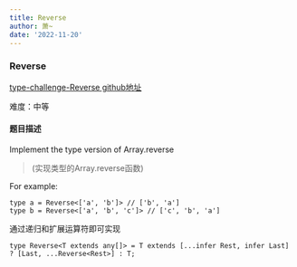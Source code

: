 ```yaml
---
title: Reverse
author: 萧~
date: '2022-11-20'
---
```


### Reverse

[type-challenge-Reverse github地址](https://github.com/type-challenges/type-challenges/blob/main/questions/03192-medium-reverse/README.zh-CN.md)

难度：中等

#### 题目描述

Implement the type version of Array.reverse

>(实现类型的Array.reverse函数)

For example:

```
type a = Reverse<['a', 'b']> // ['b', 'a']
type b = Reverse<['a', 'b', 'c']> // ['c', 'b', 'a']
```

通过递归和扩展运算符即可实现

```
type Reverse<T extends any[]> = T extends [...infer Rest, infer Last] ? [Last, ...Reverse<Rest>] : T;
```